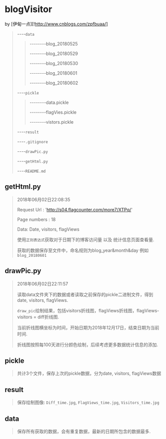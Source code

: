 # blogVisitor 

by [伊甸一点][!http://www.cnblogs.com/zpfbuaa/]

>----`data`
>
>> --------blog_20180525
>>
>> --------blog_20180529
>>
>> --------blog_20180530
>>
>> --------blog_20180601
>>
>> --------blog_20180602
>
>----`pickle`
>> --------data.pickle
>>
>> --------flagVies.pickle
>>
>> --------vistors.pickle
>
>----`result`
>
>----`.gitignore`
>
>----`drawPic.py`
>
>----`getHtml.py`
>
>----`README.md`




## getHtml.py

> 2018年06月02日22:08:35
>
> Request Url : 'http://s04.flagcounter.com/more7/XTPq/'
>
> Page numbers : 18
>
> Data: Date, visitors, flagViews
>
> 使用`正则表达式`获取对于日期下的博客访问量 以及 统计信息页面查看量.
>
> 获取的数据保存至文件中，命名规则为blog_year&month&day 例如 `blog_20180601`
>

## drawPic.py

> 2018年06月02日22:11:57
>
> 读取data文件夹下的数据或者读取之前保存的pickle二进制文件，得到date, visitors, flagViews.
>
> `draw_pic`绘制结果，包括visitors折线图，flagViews折线图，flagViews-visitors = diff折线图.
>
> 当前折线图横坐标为时间，开始日期为2018年12月17日，结束日期为当前时间.
>
> 折线图按照每100天进行分颜色绘制，后续考虑更多数据统计信息的添加.

## pickle

> 共计3个文件，保存上次的pickle数据，分为date, visitors, flagViews数据

## result 

> 保存绘制图像: `Diff_time.jpg`, `FlagViews_time.jpg`, `Visitors_time.jpg`

## data

> 保存所有获取的数据，会有重复数据，最新的日期所包含的数据最多.


